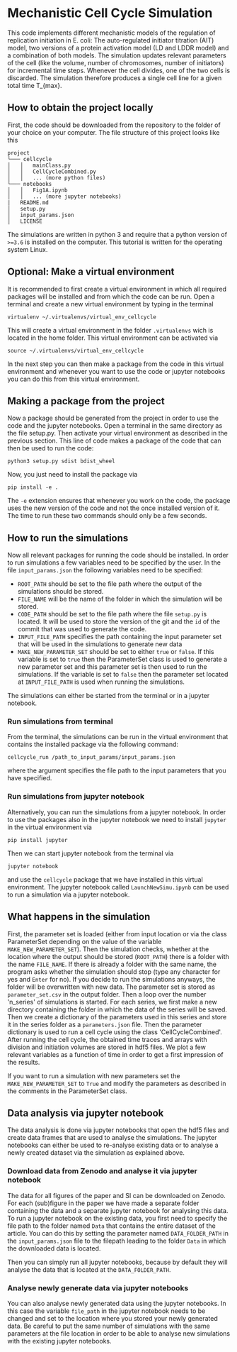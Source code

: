 # Mechanistic Cell Cycle Simulation

This code implements different mechanistic models of the regulation of replication initiation in E. coli: The auto-regulated initiator titration (AIT) model, two versions of a protein activation model (LD and LDDR model) and a combination of both models. 
The simulation updates relevant parameters of the cell (like the volume, number of chromosomes, number of initiators) for incremental time steps. Whenever the cell divides, one of the two cells is discarded. The simulation therefore produces a single cell line for a given total time T_{max}. 

## How to obtain the project locally
First, the code should be downloaded from the repository to the folder of your choice on your computer. 
The file structure of this project looks like this

```
project
└─── cellcycle
│   │   mainClass.py
│   │   CellCycleCombined.py
│   │   ... (more python files)
└─── notebooks
│   │   Fig1A.ipynb
│   │   ... (more jupyter notebooks)
|   README.md
│   setup.py    
│   input_params.json 
│   LICENSE   
```
The simulations are written in python 3 and require that a python version of ``>=3.6`` is installed on the computer. This tutorial is written for the operating system Linux.
## Optional: Make a virtual environment
 It is recommended to first create a virtual environment in which all required packages will be installed and from which the code can be run. Open a terminal and create a new virtual environment by typing in the terminal
 ```console
 virtualenv ~/.virtualenvs/virtual_env_cellcycle
 ```
 This will create a virtual environment in the folder ``.virtualenvs`` wich is located in the home folder. This virtual environment can be activated via
 ```console
source ~/.virtualenvs/virtual_env_cellcycle
```
In the next step you can then make a package from the code in this virtual environment and whenever you want to use the code or jupyter notebooks you can do this from this virtual environment.

## Making a package from the project
Now a package should be generated from the project in order to use the code and the jupyter notebooks. Open a terminal in the same directory as the file setup.py. Then activate your virtual environment as described in the previous section.
This line of code makes a package of the code that can then be used to run the code:

```console
python3 setup.py sdist bdist_wheel
```
Now, you just need to install the package via
```console
pip install -e .
```
The ``-e`` extension ensures that whenever you work on the code, the package uses the new version of the code and not the once installed version of it. The time to run these two commands should only be a few seconds.

## How to run the simulations
Now all relevant packages for running the code should be installed. In order to run simulations a few variables need to be specified by the user. In the file ``input_params.json`` the following variables need to be specified:

- ``ROOT_PATH`` should be set to the file path where the output of the simulations should be stored. 
- ``FILE_NAME`` will be the name of the folder in which the simulation will be stored.
- ``CODE_PATH`` should be set to the file path where the file ``setup.py`` is located. It will be used to store the version of the git and the ``id`` of the commit that was used to generate the code.
- ``INPUT_FILE_PATH`` specifies the path containing the input parameter set that will be used in the simulations to generate new data
- ``MAKE_NEW_PARAMETER_SET`` should be set to either ``true`` or ``false``. If this variable is set to ``true`` then the ParameterSet class is used to generate a new parameter set and this parameter set is then used to run the simulations. If the variable is set to ``false`` then the parameter set located at ``INPUT_FILE_PATH`` is used when running the simulations.

The simulations can either be started from the terminal or in a jupyter notebook. 

### Run simulations from terminal
From the terminal, the simulations can be run in the virtual environment that contains the installed package via the following command:
```console
cellcycle_run /path_to_input_params/input_params.json
```
where the argument specifies the file path to the input parameters that you have specified.

### Run simulations from jupyter notebook
Alternatively, you can run the simulations from a jupyter notebook. In order to use the packages also in the jupyter notebook we need to install ``jupyter`` in the virtual environment via

```console
pip install jupyter
```

Then we can start jupyter notebook from the terminal via 

```console
jupyter notebook
```
and use the ``cellcycle`` package that we have installed in this virtual environment. The jupyter notebook called ``LaunchNewSimu.ipynb`` can be used to run a simulation via a jupyter notebook. 

## What happens in the simulation

First, the parameter set is loaded (either from input location or via the class ParameterSet depending on the value of the variable ``MAKE_NEW_PARAMETER_SET``). 
Then the simulation checks, whether at the location where the output should be stored (``ROOT_PATH``) there is a folder with the name ``FILE_NAME``. 
If there is already a folder with the same name, the program asks whether the simulation should stop (type any character for yes and ``Enter`` for no). 
If you decide to run the simulations anyways, the folder will be overwritten with new data. The parameter set is stored as ``parameter_set.csv`` in the output folder. Then a loop over the number 'n_series' of simulations is started. For each series, we first make a new directory containing the folder in which the data of the series will be saved. Then we create a dictionary of the parameters used in this series and store it in the series folder as a ``parameters.json`` file. Then the parameter dictionary is used to run a cell cycle using the class 'CellCycleCombined'. After running the cell cycle, the obtained time traces and arrays with division and initiation volumes are stored in hdf5 files. We plot a few relevant variables as a function of time in order to get a first impression of the results. 

If you want to run a simulation with new parameters set the ``MAKE_NEW_PARAMETER_SET`` to ``True`` and modify the parameters as described in the comments in the ParameterSet class.

## Data analysis via jupyter notebook
The data analysis is done via jupyter notebooks that open the hdf5 files and create data frames that are used to analyse the simulations. The jupyter notebooks can either be used to re-analyse existing data or to analyse a newly created dataset via the simulation as explained above. 

### Download data from Zenodo and analyse it via jupyter notebook
The data for all figures of the paper and SI can be downloaded on Zenodo. For each (sub)figure in the paper we have made a separate folder containing the data and a separate jupyter notebook for analysing this data. To run a jupyter notebook on the existing data, you first need to specify the file path to the folder named ``Data`` that contains the entire dataset of the article. You can do this by setting the parameter named ``DATA_FOLDER_PATH`` in the ``input_params.json`` file to the filepath leading to the folder ``Data`` in which the downloaded data is located. 

Then you can simply run all jupyter notebooks, because by default they will analyse the data that is located at the ``DATA_FOLDER_PATH``. 

### Analyse newly generate data via jupyter notebooks
You can also analyse newly generated data using the jupyter notebooks. In this case the variable ``file_path`` in the jupyter notebook needs to be changed and set to the location where you stored your newly generated data. Be careful to put the same number of simulations with the same parameters at the file location in order to be able to analyse new simulations with the existing jupyter notebooks.